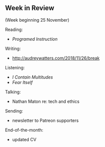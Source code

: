 ## Week in Review
(Week beginning 25 November)

Reading:
* _Programed Instruction_

Writing:
* http://audreywatters.com/2018/11/26/break

Listening:
* _I Contain Multitudes_
* _Fear Itself_

Talking:
* Nathan Maton re: tech and ethics

Sending:
* newsletter to Patreon supporters

End-of-the-month:
* updated CV
